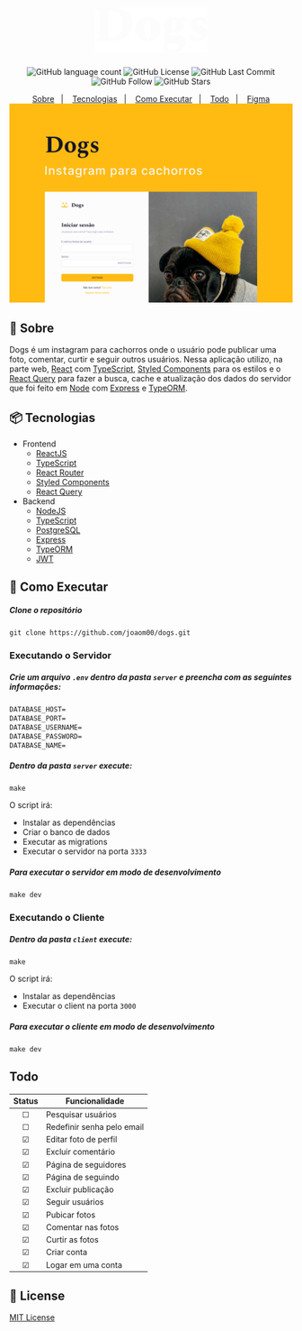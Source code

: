 <h1 align="center">
  <img width="200" src="./.github/dogs-logo.svg" />
</h1>

<p align="center">
  <img alt="GitHub language count" src="https://img.shields.io/github/languages/count/joaom00/dogs">
  <img alt="GitHub License" src="https://img.shields.io/github/license/joaom00/dogs"> 
  <img alt="GitHub Last Commit" src="https://img.shields.io/github/last-commit/joaom00/dogs"> 
  <img alt="GitHub Follow" src="https://img.shields.io/github/followers/joaom00?label=Follow"> 
  <img alt="GitHub Stars" src="https://img.shields.io/github/stars/joaom00/dogs?style=social"> 
</p>

<div align="center">
  <a href="#-sobre">Sobre</a>&nbsp;&nbsp;&nbsp;|&nbsp;&nbsp;&nbsp;
  <a href="#-tecnologias">Tecnologias</a>&nbsp;&nbsp;&nbsp;|&nbsp;&nbsp;&nbsp;
  <a href="#-como-executar">Como Executar</a>&nbsp;&nbsp;&nbsp;|&nbsp;&nbsp;&nbsp;
  <a href="#-todo">Todo</a>&nbsp;&nbsp;&nbsp;|&nbsp;&nbsp;&nbsp;
  <a href="https://www.figma.com/file/qZVVZzTWNF4SrAUqDqdiG2/Dogs?node-id=201%3A2">Figma</a>
</div>

<img src="./.github/dogs.jpg" />

## 🔖 Sobre

Dogs é um instagram para cachorros onde o usuário pode publicar uma foto, comentar, curtir e seguir outros usuários. Nessa aplicação utilizo, na parte web, [React](https://reactjs.org) com [TypeScript](https://www.typescriptlang.com), [Styled Components](https://styled-components.com) para os estilos e o [React Query](https://react-query.tanstack.com) para fazer a busca, cache e atualização dos dados do servidor que foi feito em [Node](https://nodejs.org/en/) com [Express](https://expressjs.com/pt-br/) e [TypeORM](https://typeorm.io/#/).

## 📦 Tecnologias

- Frontend
  - [ReactJS](https://reactjs.org)
  - [TypeScript](https://www.typescriptlang.org)
  - [React Router](https://reactrouter.com)
  - [Styled Components](https://styled-components.com)
  - [React Query](https://react-query.tanstack.com)
- Backend
  - [NodeJS](https://nodejs.org/en/)
  - [TypeScript](https://www.typescriptlang.org)
  - [PostgreSQL](https://www.postgresql.org)
  - [Express](https://expressjs.com/pt-br/)
  - [TypeORM](https://typeorm.io/#/)
  - [JWT](https://jwt.io)

## 🚀 Como Executar

##### Clone o repositório

```
git clone https://github.com/joaom00/dogs.git
```

### Executando o Servidor

##### Crie um arquivo `.env` dentro da pasta `server` e preencha com as seguintes informações:

```
DATABASE_HOST=
DATABASE_PORT=
DATABASE_USERNAME=
DATABASE_PASSWORD=
DATABASE_NAME=
```

##### Dentro da pasta `server` execute:

```
make
```

O script irá:

- Instalar as dependências
- Criar o banco de dados
- Executar as migrations
- Executar o servidor na porta `3333`

##### Para executar o servidor em modo de desenvolvimento

```
make dev
```

### Executando o Cliente

##### Dentro da pasta `client` execute:

```
make
```

O script irá:

- Instalar as dependências
- Executar o client na porta `3000`

##### Para executar o cliente em modo de desenvolvimento

```
make dev
```

## Todo

| Status  | Funcionalidade             |
| :-----: | -------------------------- |
| &#9744; | Pesquisar usuários         |
| &#9744; | Redefinir senha pelo email |
| &#9745; | Editar foto de perfil      |
| &#9745; | Excluir comentário         |
| &#9745; | Página de seguidores       |
| &#9745; | Página de seguindo         |
| &#9745; | Excluir publicação         |
| &#9745; | Seguir usuários            |
| &#9745; | Pubicar fotos              |
| &#9745; | Comentar nas fotos         |
| &#9745; | Curtir as fotos            |
| &#9745; | Criar conta                |
| &#9745; | Logar em uma conta         |

## 📝 License

[MIT License](./LICENSE)
